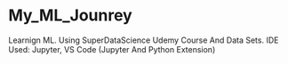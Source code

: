 # My_ML_Jounrey
Learnign ML.
Using SuperDataScience Udemy Course And Data Sets.
IDE Used: Jupyter, VS Code (Jupyter And Python Extension)
